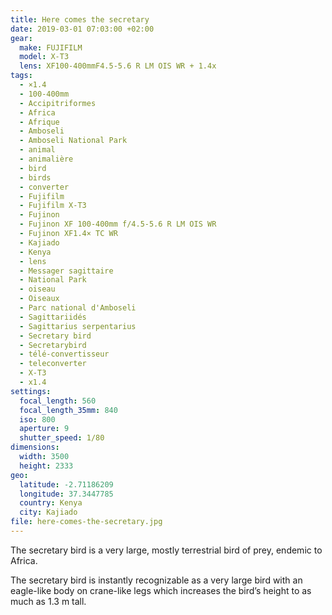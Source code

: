 ```yaml
---
title: Here comes the secretary
date: 2019-03-01 07:03:00 +02:00
gear:
  make: FUJIFILM
  model: X-T3
  lens: XF100-400mmF4.5-5.6 R LM OIS WR + 1.4x
tags:
  - ×1.4
  - 100-400mm
  - Accipitriformes
  - Africa
  - Afrique
  - Amboseli
  - Amboseli National Park
  - animal
  - animalière
  - bird
  - birds
  - converter
  - Fujifilm
  - Fujifilm X-T3
  - Fujinon
  - Fujinon XF 100-400mm f/4.5-5.6 R LM OIS WR
  - Fujinon XF1.4× TC WR
  - Kajiado
  - Kenya
  - lens
  - Messager sagittaire
  - National Park
  - oiseau
  - Oiseaux
  - Parc national d'Amboseli
  - Sagittariidés
  - Sagittarius serpentarius
  - Secretary bird
  - Secretarybird
  - télé-convertisseur
  - teleconverter
  - X-T3
  - x1.4
settings:
  focal_length: 560
  focal_length_35mm: 840
  iso: 800
  aperture: 9
  shutter_speed: 1/80
dimensions:
  width: 3500
  height: 2333
geo:
  latitude: -2.71186209
  longitude: 37.3447785
  country: Kenya
  city: Kajiado
file: here-comes-the-secretary.jpg
---
```


The secretary bird is a very large, mostly terrestrial bird of prey, endemic to Africa.

The secretary bird is instantly recognizable as a very large bird with an eagle-like body on crane-like legs which increases the bird’s height to as much as 1.3 m tall.
